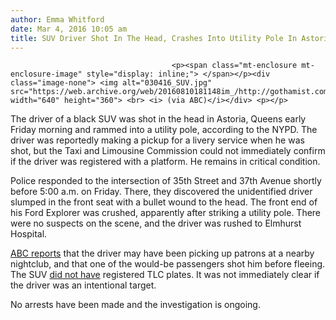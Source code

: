 ```yaml
---
author: Emma Whitford
date: Mar 4, 2016 10:05 am
title: SUV Driver Shot In The Head, Crashes Into Utility Pole In Astoria 
---
```


	
										<p><span class="mt-enclosure mt-enclosure-image" style="display: inline;"> </span></p><div class="image-none"> <img alt="030416_SUV.jpg" src="https://web.archive.org/web/20160810181148im_/http://gothamist.com/attachments/nyc_ewhitford/030416_SUV.jpg" width="640" height="360"> <br> <i> (via ABC)</i></div> <p></p>

<p>The driver of a black SUV was shot in the head in Astoria, Queens early Friday morning and rammed into a utility pole, according to the NYPD. The driver was reportedly making a pickup for a livery service when he was shot, but the Taxi and Limousine Commission could not immediately confirm if the driver was registered with a platform. He remains in critical condition. </p>

<p>Police responded to the intersection of 35th Street and 37th Avenue shortly before 5:00 a.m. on Friday. There, they discovered the unidentified driver slumped in the front seat with a bullet wound to the head. The front end of his Ford Explorer was crushed, apparently after striking a utility pole. There were no suspects on the scene, and the driver was rushed to Elmhurst Hospital. </p>

<p><a href="https://web.archive.org/web/20160810181148/http://abc7ny.com/news/livery-driver-found-shot-in-crashed-suv-in-astoria/1230593/">ABC reports</a> that the driver may have been picking up patrons at a nearby nightclub, and that one of the would-be passengers shot him before fleeing. The SUV <a href="https://web.archive.org/web/20160810181148/http://www.nydailynews.com/new-york/nyc-crime/suv-driver-found-astoria-bullet-head-article-1.2552622">did not have</a> registered TLC plates. It was not immediately clear if the driver was an intentional target. </p>

<p>No arrests have been made and the investigation is ongoing.</p>					
										
									
				